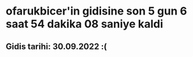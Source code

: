 # ofarukbicer'in gidisine son 5 gun 6 saat 54 dakika 08 saniye kaldi

## Gidis tarihi: 30.09.2022 :(